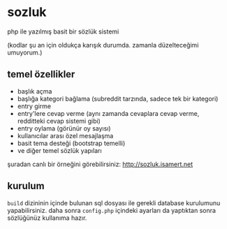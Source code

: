 # sozluk
php ile yazılmış basit bir sözlük sistemi

(kodlar şu an için oldukça karışık durumda. zamanla düzelteceğimi umuyorum.)

## temel özellikler
- başlık açma
- başlığa kategori bağlama (subreddit tarzında, sadece tek bir kategori)
- entry girme
- entry'lere cevap verme (aynı zamanda cevaplara cevap verme, redditteki cevap sistemi gibi)
- entry oylama (görünür oy sayısı)
- kullanıcılar arası özel mesajlaşma
- basit tema desteği (bootstrap temelli)
- ve diğer temel sözlük yapıları

şuradan canlı bir örneğini görebilirsiniz: http://sozluk.isamert.net


## kurulum
`build` dizininin içinde bulunan sql dosyası ile gerekli database kurulumunu yapabilirsiniz. daha sonra `config.php` içindeki ayarları da yaptıktan sonra sözlüğünüz kullanıma hazır.
